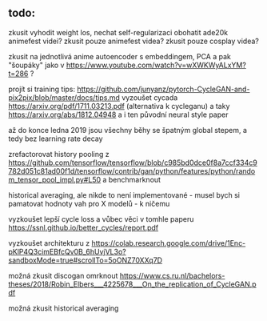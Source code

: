 ## todo:
zkusit vyhodit weight los, nechat self-regularizaci
obohatit ade20k animefest videi? 
zkusit pouze animefest videa?
zkusit pouze cosplay videa?

zkusit na jednotlivá anime autoencoder s embeddingem, PCA a pak "šoupáky" jako v https://www.youtube.com/watch?v=wXWKWyALxYM?t=286 ?

projít si training tips: https://github.com/junyanz/pytorch-CycleGAN-and-pix2pix/blob/master/docs/tips.md
vyzoušet cycada https://arxiv.org/pdf/1711.03213.pdf (alternativa k cycleganu)
a taky https://arxiv.org/abs/1812.04948
a i ten původní neural style paper

až do konce ledna 2019 jsou všechny běhy se špatným global stepem, a tedy bez learning rate decay 

zrefactorovat history pooling z https://github.com/tensorflow/tensorflow/blob/c985bd0dce0f8a7ccf334c9782d051c81ad00f1d/tensorflow/contrib/gan/python/features/python/random_tensor_pool_impl.py#L50
a benchmarknout

historical averaging, ale nikde to není implementované - musel bych si pamatovat hodnoty vah pro X modelů - k ničemu

vyzkoušet lepší cycle loss a vůbec věci v tomhle paperu https://ssnl.github.io/better_cycles/report.pdf

vyzkoušet architekturu z https://colab.research.google.com/drive/1Enc-pKlP4Q3cimEBfcQv0B_6hUvjVL3o?sandboxMode=true#scrollTo=5oONZ70XXq7D


možná zkusit discogan
omrknout https://www.cs.ru.nl/bachelors-theses/2018/Robin_Elbers___4225678___On_the_replication_of_CycleGAN.pdf

možná zkusit historical averaging
